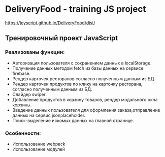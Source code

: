 # DeliveryFood - training JS project
https://joyscript.github.io/DeliveryFood/dist/


## Тренировочный проект JavaScript

### Реализованы функции:
- Авторизация пользователя с сохранением данных в localStorage.
- Получение данных методом fetch из базы данных на сервисе firebase.
- Рендер карточек ресторанов согласно полученным данным из БД.
- Рендер карточек продуктов по клику на карточку ресторана, согласно полученным данным из БД.
- Слайдер swiper.
- Добавление продуктов в корзину товаров, рендер модального окна корзины.
- Введение данных пользователя для оформления заказа,отправление данных на сервис jsonplaceholder.
- Поиск-выделение искомых данных на главной странице.

### Особенности:
- Использование webpack
- Использование модулей
